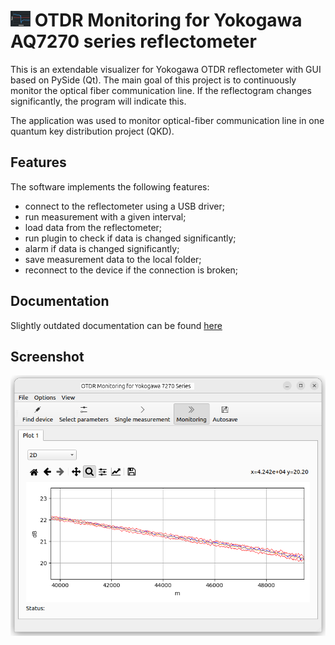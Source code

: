 # ![logo][] OTDR Monitoring for Yokogawa AQ7270 series reflectometer

This is an extendable visualizer for Yokogawa OTDR reflectometer with GUI based on PySide (Qt). The main goal of this project is to continuously monitor the optical fiber communication line. If the reflectogram changes significantly, the program will indicate this.

The application was used to monitor optical-fiber communication line in one quantum key distribution project (QKD).

[logo]: githubicon/icon32x25.png

## Features

The software implements the following features:
- connect to the reflectometer using a USB driver;
- run measurement with a given interval;
- load data from the reflectometer;
- run plugin to check if data is changed significantly;
- alarm if data is changed significantly;
- save measurement data to the local folder;
- reconnect to the device if the connection is broken;

## Documentation

Slightly outdated documentation can be found [here](docs/manual/manual.pdf)

## Screenshot
![Screenshot](docs/manual/pictures/averager2d_zoom.png)
